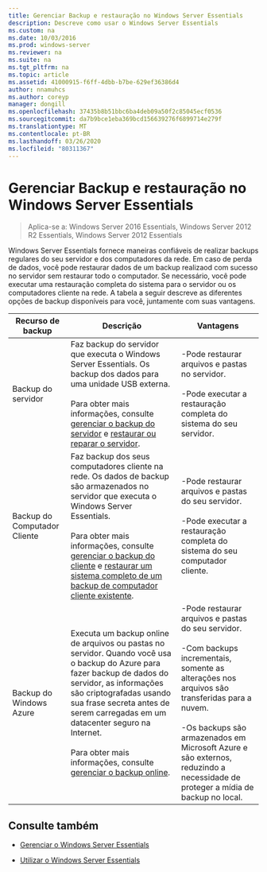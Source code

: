 ```yaml
---
title: Gerenciar Backup e restauração no Windows Server Essentials
description: Descreve como usar o Windows Server Essentials
ms.custom: na
ms.date: 10/03/2016
ms.prod: windows-server
ms.reviewer: na
ms.suite: na
ms.tgt_pltfrm: na
ms.topic: article
ms.assetid: 41000915-f6ff-4dbb-b7be-629ef36386d4
author: nnamuhcs
ms.author: coreyp
manager: dongill
ms.openlocfilehash: 37435b8b51bbc6ba4deb09a50f2c85045ecf0536
ms.sourcegitcommit: da7b9bce1eba369bcd156639276f6899714e279f
ms.translationtype: MT
ms.contentlocale: pt-BR
ms.lasthandoff: 03/26/2020
ms.locfileid: "80311367"
---
```

# <a name="manage-backup-and-restore-in-windows-server-essentials"></a>Gerenciar Backup e restauração no Windows Server Essentials

>Aplica-se a: Windows Server 2016 Essentials, Windows Server 2012 R2 Essentials, Windows Server 2012 Essentials
 
 Windows Server Essentials fornece maneiras confiáveis de realizar backups regulares do seu servidor e dos computadores da rede. Em caso de perda de dados, você pode restaurar dados de um backup realizaod com sucesso no servidor sem restaurar todo o computador. Se necessário, você pode executar uma restauração completa do sistema para o servidor ou os computadores cliente na rede. A tabela a seguir descreve as diferentes opções de backup disponíveis para você, juntamente com suas vantagens.  
  
|Recurso de backup|Descrição|Vantagens|  
|--------------------|-----------------|----------------|  
|Backup do servidor|Faz backup do servidor que executa o Windows Server Essentials. Os backup dos dados para uma unidade USB externa.<br /><br /> Para obter mais informações, consulte [gerenciar o backup do servidor](Manage-Server-Backup-in-Windows-Server-Essentials.md) e [restaurar ou reparar o servidor](Restore-or-repair-your-server-running-Windows-Server-Essentials.md).|-Pode restaurar arquivos e pastas no servidor.<br /><br /> -Pode executar a restauração completa do sistema do seu servidor.|  
|Backup do Computador Cliente|Faz backup dos seus computadores cliente na rede. Os dados de backup são armazenados no servidor que executa o Windows Server Essentials.<br /><br /> Para obter mais informações, consulte [gerenciar o backup do cliente](Manage-Client-Computer-Backup-in-Windows-Server-Essentials.md) e [restaurar um sistema completo de um backup de computador cliente existente](Restore-a-full-system-from-an-existing-client-computer-backup.md).|-Pode restaurar arquivos e pastas do seu servidor.<br /><br /> -Pode executar a restauração completa do sistema do seu computador cliente.|  
| Backup do Windows Azure|Executa um backup online de arquivos ou pastas no servidor. Quando você usa o backup do Azure para fazer backup de dados do servidor, as informações são criptografadas usando sua frase secreta antes de serem carregadas em um datacenter seguro na Internet.<br /><br /> Para obter mais informações, consulte [gerenciar o backup online](Manage-Online-Backup-in-Windows-Server-Essentials.md).|-Pode restaurar arquivos e pastas do seu servidor.<br /><br /> -Com backups incrementais, somente as alterações nos arquivos são transferidas para a nuvem.<br /><br /> -Os backups são armazenados em Microsoft Azure e são externos, reduzindo a necessidade de proteger a mídia de backup no local.|  
  
## <a name="see-also"></a>Consulte também  
  
-   [Gerenciar o Windows Server Essentials](Manage-Windows-Server-Essentials.md)  
  
-   [Utilizar o Windows Server Essentials](../use/Use-Windows-Server-Essentials.md)
